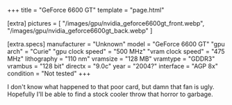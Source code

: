 +++
title     = "GeForce 6600 GT"
template  = "page.html"

[extra]
pictures  = [
  "/images/gpu/nvidia_geforce6600gt_front.webp",
  "/images/gpu/nvidia_geforce6600gt_back.webp"
]

  [extra.specs]
  manufacturer       = "Unknown"
  model              = "GeForce 6600 GT"
  "gpu arch"         = "Curie"
  "gpu clock speed"  = "500 MHz"
  "vram clock speed" = "475 MHz"
  lithography        = "110 nm"
  vramsize           = "128 MB"
  vramtype           = "GDDR3"
  vrambus            = "128 bit"
  directx            = "9.0c"
  year               = "2004?"
  interface          = "AGP 8x"
  condition          = "Not tested"
+++

<div class="block">
  I don't know what happened to that poor card, but damn that fan is ugly. Hopefully I'll be able to find a stock cooler throw that horror to garbage.
</div>